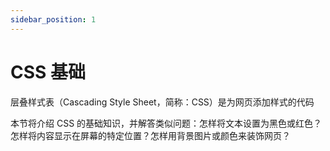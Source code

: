 ```yaml
---
sidebar_position: 1
---
```


# CSS 基础

层叠样式表（Cascading Style Sheet，简称：CSS）是为网页添加样式的代码

本节将介绍 CSS 的基础知识，并解答类似问题：怎样将文本设置为黑色或红色？怎样将内容显示在屏幕的特定位置？怎样用背景图片或颜色来装饰网页？